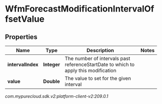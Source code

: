 # WfmForecastModificationIntervalOffsetValue


## Properties

| Name | Type | Description | Notes |
| ------------ | ------------- | ------------- | ------------- |
| **intervalIndex** | **Integer** | The number of intervals past referenceStartDate to which to apply this modification |  |
| **value** | **Double** | The value to set for the given interval |  |




_com.mypurecloud.sdk.v2:platform-client-v2:209.0.1_

